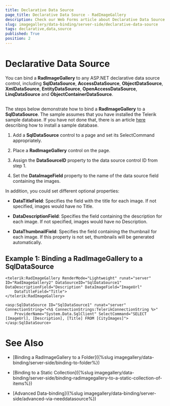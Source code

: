 ```yaml
---
title: Declarative Data Source
page_title: Declarative Data Source - RadImageGallery
description: Check our Web Forms article about Declarative Data Source.
slug: imagegallery/data-binding/server-side/declarative-data-source
tags: declarative,data,source
published: True
position: 2
---
```


# Declarative Data Source



You can bind a **RadImageGallery** to any ASP.NET declarative data source control, including **SqlDataSource**, **AccessDataSource**, **ObjectDataSource**, **XmlDataSource**, **EntityDataSource**, **OpenAccessDataSource**, **LinqDataSource** and **ObjectContainerDataSource**.

## 

The steps below demonstrate how to bind a **RadImageGallery** to a **SqlDataSource**. The sample assumes that you have installed the Telerik sample database. If you have not done that, there is an article [here](https://msdn.microsoft.com/en-us/library/8b6y4c7s.aspx) describing how to install a sample database.

1. Add a **SqlDataSource** control to a page and set its SelectCommand appropriately.

1. Place a **RadImageGallery** control on the page.

1. Assign the **DataSourceID** property to the data source control ID from step 1.

1. Set the **DataImageField** property to the name of the data source field containing the images.

In addition, you could set different optional properties:

* **DataTitleField**: Specifies the field with the title for each image. If not specified, images would have no Title.

* **DataDescriptionField**: Specifies the field containing the description for each image. If not specified, images would have no Description.

* **DataThumbnailField**: Specifies the field containing the thumbnail for each image. If this property is not set, thumbnails will be generated automatically.

## Example 1: Binding a RadImageGallery to a SqlDataSource

````ASPNET
<telerik:RadImageGallery RenderMode="Lightweight" runat="server" ID="RadImageGallery2" DataSourceID="SqlDataSource1" DataDescriptionField="Description" DataImageField="ImageUrl"
	DataTitleField="Title">
</telerik:RadImageGallery>

<asp:SqlDataSource ID="SqlDataSource1" runat="server" ConnectionString="<%$ ConnectionStrings:TelerikConnectionString %>" 
	ProviderName="System.Data.SqlClient" SelectCommand="SELECT [ImageUrl], [Description], [Title] FROM [CityImages]"></asp:SqlDataSource>
````





# See Also

 * [Binding a RadImageGallery to a Folder]({%slug imagegallery/data-binding/server-side/binding-to-folder%})

 * [Binding to a Static Collection]({%slug imagegallery/data-binding/server-side/binding-radimagegallery-to-a-static-collection-of-items%})

 * [Advanced Data-binding]({%slug imagegallery/data-binding/server-side/advanced-via-needdatasource%})
